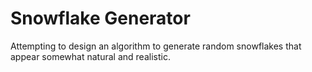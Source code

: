 # Snowflake Generator
Attempting to design an algorithm to generate random snowflakes that appear somewhat natural and realistic.
